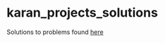 # karan_projects_solutions

Solutions to problems found [here](https://github.com/karan/Projects/blob/master/README.md)
